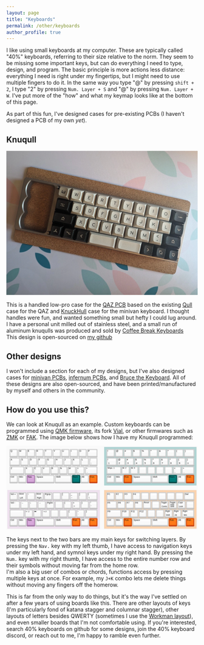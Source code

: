 ```yaml
---
layout: page
title: "Keyboards"
permalink: /other/keyboards
author_profile: true
---
```


I like using small keyboards at my computer. These are typically called "40%" keyboards, referring to their size relative to the norm. They seem to be missing some important keys, but can do everything I need to type, design, and program. The basic principle is more actions less distance: everything I need is right under my fingertips, but I might need to use multiple fingers to do it. In the same way you type "@" by pressing `shift + 2`, I type "2" by pressing `Num. Layer + S` and "@" by pressing `Num. Layer + W`. I've put more of the "how" and what my keymap looks like at the bottom of this page.

As part of this fun, I've designed cases for pre-existing PCBs (I haven't designed a PCB of my own *yet*). 

## Knuqull

<img src="../images/knuqullGlam.webp"
     alt="A knuqull keyboard on a deskmat"
     style="max-width: 100%; height: auto;"
     loading="lazy">
     
This is a handled low-pro case for the [QAZ PCB](https://www.cbkbd.com/product/qaz) based on the existing [Qull](https://www.cbkbd.com/product/qull) case for the QAZ and [KnuckHull](https://trashman.wiki/community/cases/knuckhull) case for the minivan keyboard. I thought handles were fun, and wanted something small but hefty I could lug around.  
I have a personal unit milled out of stainless steel, and a small run of aluminum knuqulls was produced and sold by [Coffee Break Keyboards](https://www.cbkbd.com/)  
This design is open-sourced on [my github](https://github.com/prjacobson/Knuqull)

## Other designs 

I won't include a section for each of my designs, but I've also designed cases for [minivan PCBs](https://github.com/prjacobson/Bateau), [infernum PCBs](https://github.com/prjacobson/Punishment), and [Bruce the Keyboard](https://github.com/prjacobson/Not-The-Human). All of these designs are also open-sourced, and have been printed/manufactured by myself and others in the community.

## How do you use this?

We can look at Knuqull as an example. Custom keyboards can be programmed using [QMK firmware](https://qmk.fm/), its fork [Vial](https://get.vial.today/), or other firmwares such as [ZMK](https://zmk.dev/) or [FAK](https://github.com/semickolon/fak). The image below shows how I have my Knuqull programmed:

<img src="../images/keyboard_layout.webp"
     alt="A keyboard layout labeling various functions"
     style="max-width: 100%; height: auto;"
     loading="lazy">

The keys next to the two bars are my main keys for switching layers. By pressing the `Nav.` key with my left thumb, I have access to navigation keys under my left hand, and symnol keys under my right hand. By pressing the `Num.` key with my right thumb, I have access to the entire number row and their symbols without moving far from the home row.  
I'm also a big user of combos or chords, functions access by pressing multiple keys at once. For example, my `J+K` combo lets me delete things without moving any fingers off the homerow.

This is far from the only way to do things, but it's the way I've settled on after a few years of using boards like this. There are other layouts of keys (I'm particularly fond of katana stagger and columnar stagger), other layouts of letters besides QWERTY (sometimes I use the [Workman layout](https://workmanlayout.org/)), and even smaller boards that I'm not comfortable using. If you're interested, search 40% keyboards on github for some designs, join the 40% keyboard discord, or reach out to me, I'm happy to ramble even further.
